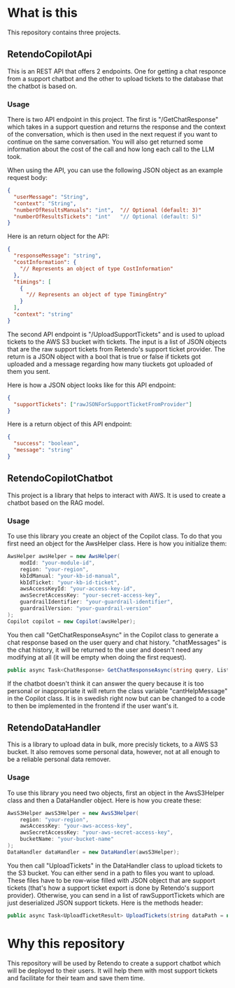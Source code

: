# What is this

This repository contains three projects.

## RetendoCopilotApi

This is an REST API that offers 2 endpoints. One for getting a chat responce from a support chatbot and the other to upload tickets to the database that the chatbot is based on.

### Usage

There is two API endpoint in this project. The first is "/GetChatResponse" which takes in a support question and returns the response and the context of the conversation, which is then used in the next request if you want to continue on the same conversation. You will also get returned some information about the cost of the call and how long each call to the LLM took.

When using the API, you can use the following JSON object as an example request body:

```json
{
  "userMessage": "String",
  "context": "String",
  "numberOfResultsManuals": "int",  "// Optional (default: 3)"
  "numberOfResultsTickets": "int"   "// Optional (default: 5)"
}
```

Here is an return object for the API:

```json
{
  "responseMessage": "string",
  "costInformation": {
    "// Represents an object of type CostInformation"
  },
  "timings": [
    {
      "// Represents an object of type TimingEntry"
    }
  ],
  "context": "string"
}
```

The second API endpoint is "/UploadSupportTickets" and is used to upload tickets to the AWS S3 bucket with tickets. The input is a list of JSON objects that are the raw support tickets from Retendo's support ticket provider. The return is a JSON object with a bool that is true or false if tickets got uploaded and a message regarding how many tiuckets got uploaded of them you sent.

Here is how a JSON object looks like for this API endpoint:

```json
{
  "supportTickets": ["rawJSONForSupportTicketFromProvider"]
}
```

Here is a return object of this API endpoint:

```json
{
  "success": "boolean",
  "message": "string"
}
```

## RetendoCopilotChatbot

This project is a library that helps to interact with AWS. It is used to create a chatbot based on the RAG model. 

### Usage

To use this library you create an object of the Copilot class. To do that you first need an object for the AwsHelper class. Here is how you initialize them:

```csharp
AwsHelper awsHelper = new AwsHelper(
    modId: "your-module-id",
    region: "your-region",
    kbIdManual: "your-kb-id-manual",
    kbIdTicket: "your-kb-id-ticket",
    awsAccessKeyId: "your-access-key-id",
    awsSecretAccessKey: "your-secret-access-key",
    guardrailIdentifier: "your-guardrail-identifier",
    guardrailVersion: "your-guardrail-version"
);
Copilot copilot = new Copilot(awsHelper);
```
You then call "GetChatResponseAsync" in the Copilot class to generate a chat response based on the user query and chat history. "chatMessages" is the chat history, it will be returned to the user and doesn't need any modifying at all (it will be empty when doing the first request).

```csharp
public async Task<ChatResponse> GetChatResponseAsync(string query, List<ChatMessage> chatMessages, int numberOfResultsManuals = 3, int numberOfResultsTickets = 5)
```

If the chatbot doesn't think it can answer the query because it is too personal or inappropriate it will return the class variable "cantHelpMessage" in the Copilot class. It is in swedish right now but can be changed to a code to then be implemented in the frontend if the user want's it.

## RetendoDataHandler

This is a library to upload data in bulk, more precisly tickets, to a AWS S3 bucket. It also removes some personal data, however, not at all enough to be a reliable personal data remover.

### Usage

To use this library you need two objects, first an object in the AwsS3Helper class and then a DataHandler object. Here is how you create these:

```csharp
AwsS3Helper awsS3Helper = new AwsS3Helper(
    region: "your-region",
    awsAccessKey: "your-aws-access-key",
    awsSecretAccessKey: "your-aws-secret-access-key",
    bucketName: "your-bucket-name"
);
DataHandler dataHandler = new DataHandler(awsS3Helper);
```

You then call "UploadTickets" in the DataHandler class to upload tickets to the S3 bucket. You can either send in a path to files you want to upload. These files have to be row-wise filled with JSON object that are support tickets (that's how a support ticket export is done by Retendo's support provider). Otherwise, you can send in a list of rawSupportTickets which are just deserialized JSON support tickets. Here is the methods header:

```csharp
public async Task<UploadTicketResult> UploadTickets(string dataPath = null, List<SupportTicketRaw> ticketsRaw = null)
```

# Why this repository

This repository will be used by Retendo to create a support chatbot which will be deployed to their users. It will help them with most support tickets and facilitate for their team and save them time.